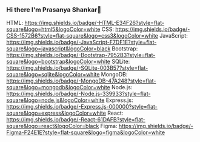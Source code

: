 ### Hi there I'm Prasanya Shankar👋


HTML: https://img.shields.io/badge/-HTML-E34F26?style=flat-square&logo=html5&logoColor=white
CSS: https://img.shields.io/badge/-CSS-1572B6?style=flat-square&logo=css3&logoColor=white
JavaScript: https://img.shields.io/badge/-JavaScript-F7DF1E?style=flat-square&logo=javascript&logoColor=black
Bootstrap: https://img.shields.io/badge/-Bootstrap-7952B3?style=flat-square&logo=bootstrap&logoColor=white
SQLite: https://img.shields.io/badge/-SQLite-003B57?style=flat-square&logo=sqlite&logoColor=white
MongoDB: https://img.shields.io/badge/-MongoDB-47A248?style=flat-square&logo=mongodb&logoColor=white
Node.js: https://img.shields.io/badge/-Node.js-339933?style=flat-square&logo=node.js&logoColor=white
Express.js: https://img.shields.io/badge/-Express.js-000000?style=flat-square&logo=express&logoColor=white
React: https://img.shields.io/badge/-React-61DAFB?style=flat-square&logo=react&logoColor=black
Figma: https://img.shields.io/badge/-Figma-F24E1E?style=flat-square&logo=figma&logoColor=white
